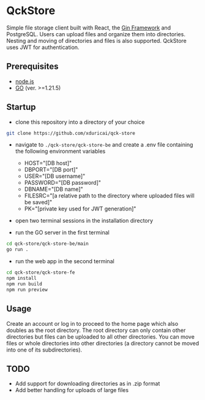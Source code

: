 # QckStore

Simple file storage client built with React, the [Gin Framework](https://gin-gonic.com/docs/) and PostgreSQL. Users can upload files and organize them into directories. Nesting and moving of directories and files is also supported. QckStore uses JWT for authentication.

## Prerequisites
- [node.js](https://nodejs.org/en)
- [GO](https://go.dev/doc/install) (ver. >=1.21.5) 

## Startup

- clone this repository into a directory of your choice 
```bash
git clone https://github.com/xduricai/qck-store
```
- navigate to `./qck-store/qck-store-be` and create a .env file containing the following environment variables 
    - HOST="[DB host]"
    - DBPORT="[DB port]"
    - USER="[DB username]"
    - PASSWORD="[DB password]"
    - DBNAME="[DB name]"   
    - FILESRC="[a relative path to the directory where uploaded files will be saved]"
    - PK="[private key used for JWT generation]"

- open two terminal sessions in the installation directory 
- run the GO server in the first terminal
```bash
cd qck-store/qck-store-be/main
go run .
```
- run the web app in the second terminal
```bash
cd qck-store/qck-store-fe
npm install
npm run build
npm run preview
```

## Usage 

Create an account or log in to proceed to the home page which also doubles as the root directory. The root directory can only contain other directories but files can be uploaded to all other directories. You can move files or whole directories into other directories (a directory cannot be moved into one of its subdirectories).  

## TODO

- Add support for downloading directories as in .zip format
- Add better handling for uploads of large files